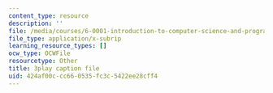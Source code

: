 ```yaml
---
content_type: resource
description: ''
file: /media/courses/6-0001-introduction-to-computer-science-and-programming-in-python-fall-2016/424af00ccc660535fc3c5422ee28cff4_QaOHeMnpnmU.srt
file_type: application/x-subrip
learning_resource_types: []
ocw_type: OCWFile
resourcetype: Other
title: 3play caption file
uid: 424af00c-cc66-0535-fc3c-5422ee28cff4
---
```


